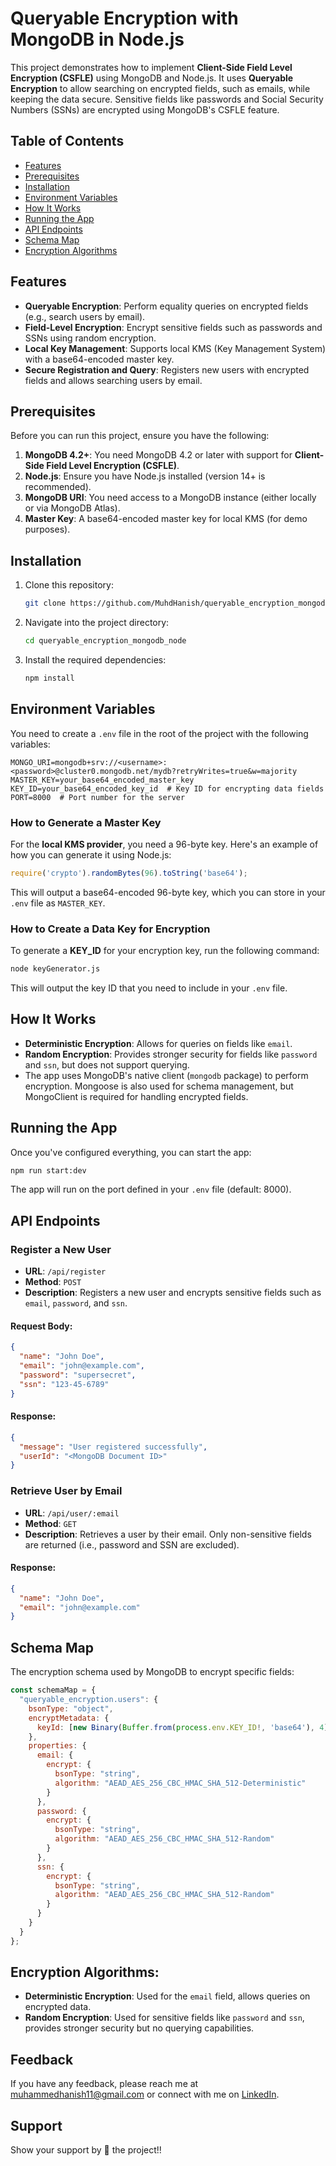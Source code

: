 # Queryable Encryption with MongoDB in Node.js

This project demonstrates how to implement **Client-Side Field Level Encryption (CSFLE)** using MongoDB and Node.js. It uses **Queryable Encryption** to allow searching on encrypted fields, such as emails, while keeping the data secure. Sensitive fields like passwords and Social Security Numbers (SSNs) are encrypted using MongoDB's CSFLE feature.

## Table of Contents

- [Features](#features)
- [Prerequisites](#prerequisites)
- [Installation](#installation)
- [Environment Variables](#environment-variables)
- [How It Works](#how-it-works)
- [Running the App](#running-the-app)
- [API Endpoints](#api-endpoints)
- [Schema Map](#schema-map)
- [Encryption Algorithms](#encryption-algorithms)

## Features

- **Queryable Encryption**: Perform equality queries on encrypted fields (e.g., search users by email).
- **Field-Level Encryption**: Encrypt sensitive fields such as passwords and SSNs using random encryption.
- **Local Key Management**: Supports local KMS (Key Management System) with a base64-encoded master key.
- **Secure Registration and Query**: Registers new users with encrypted fields and allows searching users by email.

## Prerequisites

Before you can run this project, ensure you have the following:

1. **MongoDB 4.2+**: You need MongoDB 4.2 or later with support for **Client-Side Field Level Encryption (CSFLE)**.
2. **Node.js**: Ensure you have Node.js installed (version 14+ is recommended).
3. **MongoDB URI**: You need access to a MongoDB instance (either locally or via MongoDB Atlas).
4. **Master Key**: A base64-encoded master key for local KMS (for demo purposes).

## Installation

1. Clone this repository:

   ```bash
   git clone https://github.com/MuhdHanish/queryable_encryption_mongodb_node.git
   ```

2. Navigate into the project directory:

   ```bash
   cd queryable_encryption_mongodb_node
   ```

3. Install the required dependencies:

   ```bash
   npm install
   ```

## Environment Variables

You need to create a `.env` file in the root of the project with the following variables:

```env
MONGO_URI=mongodb+srv://<username>:<password>@cluster0.mongodb.net/mydb?retryWrites=true&w=majority
MASTER_KEY=your_base64_encoded_master_key
KEY_ID=your_base64_encoded_key_id  # Key ID for encrypting data fields
PORT=8000  # Port number for the server
```

### How to Generate a Master Key

For the **local KMS provider**, you need a 96-byte key. Here's an example of how you can generate it using Node.js:

```js
require('crypto').randomBytes(96).toString('base64');
```

This will output a base64-encoded 96-byte key, which you can store in your `.env` file as `MASTER_KEY`.

### How to Create a Data Key for Encryption

To generate a **KEY_ID** for your encryption key, run the following command:

```bash
node keyGenerator.js
```

This will output the key ID that you need to include in your `.env` file.

## How It Works

- **Deterministic Encryption**: Allows for queries on fields like `email`.
- **Random Encryption**: Provides stronger security for fields like `password` and `ssn`, but does not support querying.
- The app uses MongoDB's native client (`mongodb` package) to perform encryption. Mongoose is also used for schema management, but MongoClient is required for handling encrypted fields.

## Running the App

Once you've configured everything, you can start the app:

```bash
npm run start:dev
```

The app will run on the port defined in your `.env` file (default: 8000).

## API Endpoints

### Register a New User

- **URL**: `/api/register`
- **Method**: `POST`
- **Description**: Registers a new user and encrypts sensitive fields such as `email`, `password`, and `ssn`.

#### Request Body:

```json
{
  "name": "John Doe",
  "email": "john@example.com",
  "password": "supersecret",
  "ssn": "123-45-6789"
}
```

#### Response:

```json
{
  "message": "User registered successfully",
  "userId": "<MongoDB Document ID>"
}
```

### Retrieve User by Email

- **URL**: `/api/user/:email`
- **Method**: `GET`
- **Description**: Retrieves a user by their email. Only non-sensitive fields are returned (i.e., password and SSN are excluded).

#### Response:

```json
{
  "name": "John Doe",
  "email": "john@example.com"
}
```

## Schema Map

The encryption schema used by MongoDB to encrypt specific fields:

```js
const schemaMap = {
  "queryable_encryption.users": {
    bsonType: "object",
    encryptMetadata: {
      keyId: [new Binary(Buffer.from(process.env.KEY_ID!, 'base64'), 4)]
    },
    properties: {
      email: {
        encrypt: {
          bsonType: "string",
          algorithm: "AEAD_AES_256_CBC_HMAC_SHA_512-Deterministic"
        }
      },
      password: {
        encrypt: {
          bsonType: "string",
          algorithm: "AEAD_AES_256_CBC_HMAC_SHA_512-Random"
        }
      },
      ssn: {
        encrypt: {
          bsonType: "string",
          algorithm: "AEAD_AES_256_CBC_HMAC_SHA_512-Random"
        }
      }
    }
  }
};
```

## Encryption Algorithms:

- **Deterministic Encryption**: Used for the `email` field, allows queries on encrypted data.
- **Random Encryption**: Used for sensitive fields like `password` and `ssn`, provides stronger security but no querying capabilities.


## Feedback

If you have any feedback, please reach me at [muhammedhanish11@gmail.com](mailto:muhammedhanish11@gmail.com) or connect with me on [LinkedIn](https://www.linkedin.com/in/muhdhanish/).

## Support

Show your support by 🌟 the project!!